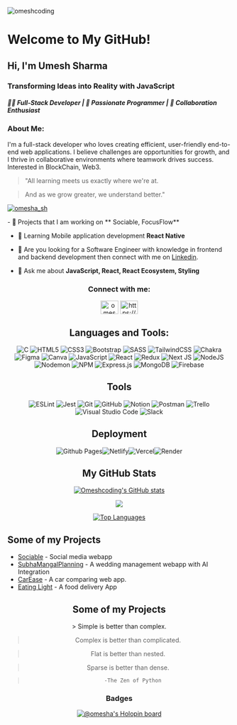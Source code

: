 <p align="left"> <img src="https://komarev.com/ghpvc/?username=omeshcoding&label=Profile%20views&color=0e75b6&style=flat" alt="omeshcoding" />

<div width="100%" >
<h1>Welcome to My GitHub!</h1>
  
<h2 >Hi, I'm Umesh Sharma</h2>
  
<h3>Transforming Ideas into Reality with JavaScript</h3>
<h5>👨‍💻 Full-Stack Developer | 🚀 Passionate Programmer | 🌟 Collaboration Enthusiast </h5>

<h3>About Me:</h3>
<p>I'm a full-stack developer who loves creating efficient, user-friendly end-to-end web applications. I believe challenges are opportunities for growth, and I thrive in collaborative environments where teamwork drives success. Interested in BlockChain, Web3.</p>
  
> "All learning meets us exactly where we're at.
  
> And as we grow greater, we understand better."
  
 </p><p align="left"> <a href="https://twitter.com/omesha_sh" target="blank"><img src="https://img.shields.io/twitter/follow/omesha_sh?logo=twitter&style=for-the-badge" alt="omesha_sh" /></a> </p>


  <div align="left">
-  🔭 Projects that I am working on ** Sociable, FocusFlow**

-  🌱 Learning Mobile application development **React Native**

-  👯 Are you looking for a Software Engineer with knowledge in frontend and backend development then connect with me on  <a href="https://www.linkedin.com/in/umesh-sharma-aa6674131/" target="blank">Linkedin</a>.

-  💬 Ask me about **JavaScript, React, React Ecosystem, Styling**

</div>
<div width="100%" align="center">
<h3 >Connect with me:</h3>
<p >
<a href="https://twitter.com/omesha_sh" target="blank"><img align="center" src="https://raw.githubusercontent.com/rahuldkjain/github-profile-readme-generator/master/src/images/icons/Social/twitter.svg" alt="omesha_sh" height="30" width="40" /></a>
<a href="https://www.linkedin.com/in/umesh-sharma-aa6674131/" target="blank"><img align="center" src="https://raw.githubusercontent.com/rahuldkjain/github-profile-readme-generator/master/src/images/icons/Social/linked-in-alt.svg" alt="https://www.linkedin.com/in/umesh-sharma-aa6674131/" height="30" width="40" /></a>

</p>
</div>
  </div>
  

<div width="100%" align="center">

  <h2 width="100%" align="center">Languages and Tools:</h2>
 
![C](https://img.shields.io/badge/c-%2300599C.svg?style=for-the-badge&logo=c&logoColor=white)
![HTML5](https://img.shields.io/badge/html5-%23E34F26.svg?style=for-the-badge&logo=html5&logoColor=white)
![CSS3](https://img.shields.io/badge/css3-%231572B6.svg?style=for-the-badge&logo=css3&logoColor=white)
![Bootstrap](https://img.shields.io/badge/bootstrap-%23563D7C.svg?style=for-the-badge&logo=bootstrap&logoColor=white)
![SASS](https://img.shields.io/badge/SASS-hotpink.svg?style=for-the-badge&logo=SASS&logoColor=white) 
![TailwindCSS](https://img.shields.io/badge/tailwindcss-%2338B2AC.svg?style=for-the-badge&logo=tailwind-css&logoColor=white)
![Chakra](https://img.shields.io/badge/chakra-%234ED1C5.svg?style=for-the-badge&logo=chakraui&logoColor=white)
![Figma](https://img.shields.io/badge/figma-%23F24E1E.svg?style=for-the-badge&logo=figma&logoColor=white)
![Canva](https://img.shields.io/badge/Canva-%2300C4CC.svg?style=for-the-badge&logo=Canva&logoColor=white)
![JavaScript](https://img.shields.io/badge/javascript-%23323330.svg?style=for-the-badge&logo=javascript&logoColor=%23F7DF1E)
![React](https://img.shields.io/badge/react-%2320232a.svg?style=for-the-badge&logo=react&logoColor=%2361DAFB)
![Redux](https://img.shields.io/badge/redux-%23593d88.svg?style=for-the-badge&logo=redux&logoColor=white)
![Next JS](https://img.shields.io/badge/Next-black?style=for-the-badge&logo=next.js&logoColor=white)
![NodeJS](https://img.shields.io/badge/node.js-6DA55F?style=for-the-badge&logo=node.js&logoColor=white)
![Nodemon](https://img.shields.io/badge/NODEMON-%23323330.svg?style=for-the-badge&logo=nodemon&logoColor=%BBDEAD)
![NPM](https://img.shields.io/badge/NPM-%23CB3837.svg?style=for-the-badge&logo=npm&logoColor=white)
![Express.js](https://img.shields.io/badge/express.js-%23404d59.svg?style=for-the-badge&logo=express&logoColor=%2361DAFB)
![MongoDB](https://img.shields.io/badge/MongoDB-%234ea94b.svg?style=for-the-badge&logo=mongodb&logoColor=white)
![Firebase](https://img.shields.io/badge/Firebase-039BE5?style=for-the-badge&logo=Firebase&logoColor=white)

<h2 width="100%" align="center">Tools</h2>

![ESLint](https://img.shields.io/badge/ESLint-4B3263?style=for-the-badge&logo=eslint&logoColor=white)
![Jest](https://img.shields.io/badge/-jest-%23C21325?style=for-the-badge&logo=jest&logoColor=white)
![Git](https://img.shields.io/badge/git-%23F05033.svg?style=for-the-badge&logo=git&logoColor=white)
![GitHub](https://img.shields.io/badge/github-%23121011.svg?style=for-the-badge&logo=github&logoColor=white)
![Notion](https://img.shields.io/badge/Notion-%23000000.svg?style=for-the-badge&logo=notion&logoColor=white)
![Postman](https://img.shields.io/badge/Postman-FF6C37?style=for-the-badge&logo=postman&logoColor=white)
![Trello](https://img.shields.io/badge/Trello-%23026AA7.svg?style=for-the-badge&logo=Trello&logoColor=white)
![Visual Studio Code](https://img.shields.io/badge/Visual%20Studio%20Code-0078d7.svg?style=for-the-badge&logo=visual-studio-code&logoColor=white)
![Slack](https://img.shields.io/badge/Slack-4A154B?style=for-the-badge&logo=slack&logoColor=white)
<h2 width="100%" align="center">Deployment</h2>

![Github Pages](https://img.shields.io/badge/github%20pages-121013?style=for-the-badge&logo=github&logoColor=white)![Netlify](https://img.shields.io/badge/netlify-%23000000.svg?style=for-the-badge&logo=netlify&logoColor=#00C7B7)![Vercel](https://img.shields.io/badge/vercel-%23000000.svg?style=for-the-badge&logo=vercel&logoColor=white)![Render](https://img.shields.io/badge/Render-%46E3B7.svg?style=for-the-badge&logo=render&logoColor=white)


<div width="100%" align="center">



<h2 width="100%" align="center">My GitHub Stats</h2>

<a href="http://www.github.com/Omeshcoding" align ='center'><img src="https://github-readme-stats.vercel.app/api?username=Omeshcoding&show_icons=true&hide=&count_private=true&title_color=0891b2&text_color=ffffff&icon_color=0891b2&bg_color=1c1917&hide_border=true&show_icons=true" alt="Omeshcoding's GitHub stats" /></a>

<a href="http://www.github.com/Omeshcoding" align='center'><img src="https://github-readme-streak-stats.herokuapp.com/?user=Omeshcoding&stroke=ffffff&background=1c1917&ring=0891b2&fire=0891b2&currStreakNum=ffffff&currStreakLabel=0891b2&sideNums=ffffff&sideLabels=ffffff&dates=ffffff&hide_border=true" /></a>



<a href="https://github.com/Omeshcoding" align="center"><img src="https://github-readme-stats.vercel.app/api/top-langs/?username=Omeshcoding&langs_count=10&title_color=0891b2&text_color=ffffff&icon_color=0891b2&bg_color=1c1917&hide_border=true&locale=en&custom_title=Top%20%Languages" alt="Top Languages" /></a>



<div align='left'>
<h2>Some of my Projects</h2>  
  
- <a href="https://sociable-webapp.onrender.com/login" target="blank">Sociable</a> - Social media webapp 
- <a href="https://subhamangalplanning.netlify.app" target="blank">SubhaMangalPlanning</a> - A wedding management webapp with AI Integration
- <a href="https://carease.vercel.app/" target="blank">CarEase</a> - A car comparing web app.
- <a href="https://eatinglight.netlify.app" target="blank">Eating Light</a> - A food delivery App

</div>
<div align='center'>
<h2>Some of my Projects</h2>  
> Simple is better than  complex.
  
> Complex is better than complicated.
  
> Flat is better than nested.
  
> Sparse is better than dense.

</div>
  
>        -The Zen of Python


### Badges
[![@omesha's Holopin board](https://holopin.me/omesha)](https://holopin.io/@omesha)

</div>
